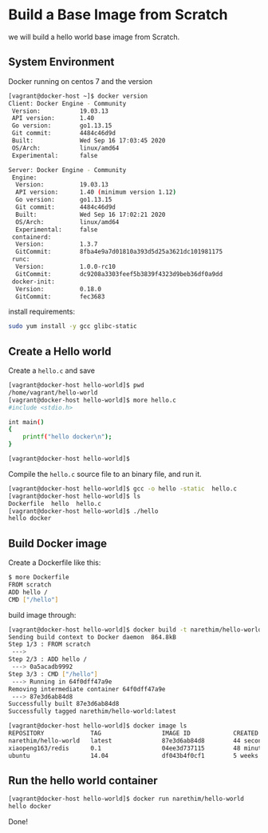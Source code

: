 # Build a Base Image from Scratch

we will build a hello world base image from Scratch.

## System Environment

Docker running on centos 7 and the version

```sh
[vagrant@docker-host ~]$ docker version
Client: Docker Engine - Community
 Version:           19.03.13
 API version:       1.40
 Go version:        go1.13.15
 Git commit:        4484c46d9d
 Built:             Wed Sep 16 17:03:45 2020
 OS/Arch:           linux/amd64
 Experimental:      false

Server: Docker Engine - Community
 Engine:
  Version:          19.03.13
  API version:      1.40 (minimum version 1.12)
  Go version:       go1.13.15
  Git commit:       4484c46d9d
  Built:            Wed Sep 16 17:02:21 2020
  OS/Arch:          linux/amd64
  Experimental:     false
 containerd:
  Version:          1.3.7
  GitCommit:        8fba4e9a7d01810a393d5d25a3621dc101981175
 runc:
  Version:          1.0.0-rc10
  GitCommit:        dc9208a3303feef5b3839f4323d9beb36df0a9dd
 docker-init:
  Version:          0.18.0
  GitCommit:        fec3683
```

install requirements:

```sh
sudo yum install -y gcc glibc-static
```

## Create a Hello world

Create a `hello.c` and save

```sh
[vagrant@docker-host hello-world]$ pwd
/home/vagrant/hello-world
[vagrant@docker-host hello-world]$ more hello.c
#include <stdio.h>

int main()
{
    printf("hello docker\n");
}

[vagrant@docker-host hello-world]$ 

```

Compile the `hello.c` source file to an binary file, and run it.

```sh
[vagrant@docker-host hello-world]$ gcc -o hello -static  hello.c
[vagrant@docker-host hello-world]$ ls
Dockerfile  hello  hello.c
[vagrant@docker-host hello-world]$ ./hello
hello docker
```

## Build Docker image

Create a Dockerfile like this:

```sh
$ more Dockerfile
FROM scratch
ADD hello /
CMD ["/hello"]
```

build image through:

```sh
[vagrant@docker-host hello-world]$ docker build -t narethim/hello-world .
Sending build context to Docker daemon  864.8kB
Step 1/3 : FROM scratch
 ---> 
Step 2/3 : ADD hello /
 ---> 0a5acadb9992
Step 3/3 : CMD ["/hello"]
 ---> Running in 64f0dff47a9e
Removing intermediate container 64f0dff47a9e
 ---> 87e3d6ab84d8
Successfully built 87e3d6ab84d8
Successfully tagged narethim/hello-world:latest
```

```sh
[vagrant@docker-host hello-world]$ docker image ls
REPOSITORY             TAG                 IMAGE ID            CREATED             SIZE
narethim/hello-world   latest              87e3d6ab84d8        44 seconds ago      861kB
xiaopeng163/redis      0.1                 04ee3d737115        48 minutes ago      214MB
ubuntu                 14.04               df043b4f0cf1        5 weeks ago         197MB
```

## Run the hello world container

```sh
[vagrant@docker-host hello-world]$ docker run narethim/hello-world
hello docker
```

Done!
